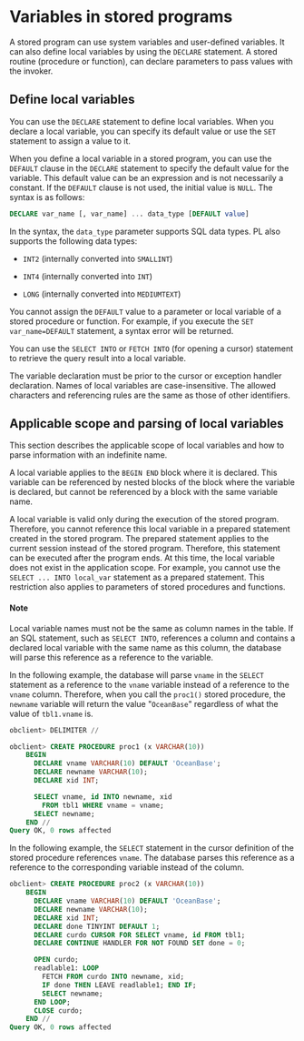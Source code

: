 # Variables in stored programs

A stored program can use system variables and user-defined variables. It can also define local variables by using the `DECLARE` statement. A stored routine (procedure or function), can declare parameters to pass values with the invoker.

## Define local variables

You can use the `DECLARE` statement to define local variables. When you declare a local variable, you can specify its default value or use the `SET` statement to assign a value to it.

When you define a local variable in a stored program, you can use the `DEFAULT` clause in the `DECLARE` statement to specify the default value for the variable. This default value can be an expression and is not necessarily a constant. If the `DEFAULT` clause is not used, the initial value is `NULL`. The syntax is as follows:

```sql
DECLARE var_name [, var_name] ... data_type [DEFAULT value]
```

In the syntax, the `data_type` parameter supports SQL data types. PL also supports the following data types:

* `INT2` (internally converted into `SMALLINT`)

* `INT4` (internally converted into `INT`)

* `LONG` (internally converted into `MEDIUMTEXT`)



You cannot assign the `DEFAULT` value to a parameter or local variable of a stored procedure or function. For example, if you execute the `SET var_name=DEFAULT` statement, a syntax error will be returned.

You can use the `SELECT INTO` or `FETCH INTO` (for opening a cursor) statement to retrieve the query result into a local variable.

The variable declaration must be prior to the cursor or exception handler declaration. Names of local variables are case-insensitive. The allowed characters and referencing rules are the same as those of other identifiers.<!--For more information, see **Schema object names (MySQL mode)** in the Reference Guide.-->

## Applicable scope and parsing of local variables

This section describes the applicable scope of local variables and how to parse information with an indefinite name.

A local variable applies to the `BEGIN END` block where it is declared. This variable can be referenced by nested blocks of the block where the variable is declared, but cannot be referenced by a block with the same variable name.

A local variable is valid only during the execution of the stored program. Therefore, you cannot reference this local variable in a prepared statement created in the stored program. The prepared statement applies to the current session instead of the stored program. Therefore, this statement can be executed after the program ends. At this time, the local variable does not exist in the application scope. For example, you cannot use the `SELECT ... INTO local_var` statement as a prepared statement. This restriction also applies to parameters of stored procedures and functions.

  <main id="notice" type='explain'>
    <h4>Note</h4>
    <p>Local variable names must not be the same as column names in the table. If an SQL statement, such as <code>SELECT INTO</code>, references a column and contains a declared local variable with the same name as this column, the database will parse this reference as a reference to the variable. </p>
  </main>

In the following example, the database will parse `vname` in the `SELECT` statement as a reference to the `vname` variable instead of a reference to the `vname` column. Therefore, when you call the `proc1()` stored procedure, the `newname` variable will return the value "`OceanBase`" regardless of what the value of `tbl1.vname` is.

```sql
obclient> DELIMITER //

obclient> CREATE PROCEDURE proc1 (x VARCHAR(10))
    BEGIN
      DECLARE vname VARCHAR(10) DEFAULT 'OceanBase';
      DECLARE newname VARCHAR(10);
      DECLARE xid INT;

      SELECT vname, id INTO newname, xid
        FROM tbl1 WHERE vname = vname;
      SELECT newname;
    END //
Query OK, 0 rows affected
```

In the following example, the `SELECT` statement in the cursor definition of the stored procedure references `vname`. The database parses this reference as a reference to the corresponding variable instead of the column.

```sql
obclient> CREATE PROCEDURE proc2 (x VARCHAR(10))
    BEGIN
      DECLARE vname VARCHAR(10) DEFAULT 'OceanBase';
      DECLARE newname VARCHAR(10);
      DECLARE xid INT;
      DECLARE done TINYINT DEFAULT 1;
      DECLARE curdo CURSOR FOR SELECT vname, id FROM tbl1;
      DECLARE CONTINUE HANDLER FOR NOT FOUND SET done = 0;

      OPEN curdo;
      readlable1: LOOP
        FETCH FROM curdo INTO newname, xid;
        IF done THEN LEAVE readlable1; END IF;
        SELECT newname;
      END LOOP;
      CLOSE curdo;
    END //
Query OK, 0 rows affected
```



